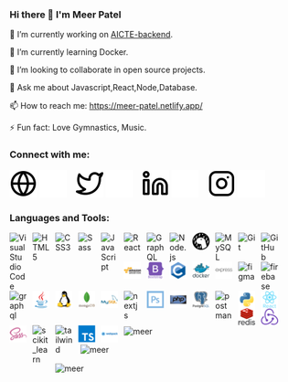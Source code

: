 ### Hi there 👋 I'm Meer Patel

🔭 I’m currently working on
[AICTE-backend](https://github.com/meer1616/AICTE-backend).

🌱 I’m currently learning Docker.

👯 I’m looking to collaborate in open source projects.

💬 Ask me about Javascript,React,Node,Database.

📫 How to reach me: https://meer-patel.netlify.app/

⚡ Fun fact: Love Gymnastics, Music.

### Connect with me:

[![website](./img/globe-light.svg)](https://meer-patel.netlify.app#gh-light-mode-only)
[![website](./img/globe-dark.svg)](https://meer-patel.netlify.app#gh-dark-mode-only)
&nbsp;&nbsp;
[![website](./img/twitter-light.svg)](https://twitter.com/patel_meer#gh-light-mode-only)
[![website](./img/twitter-dark.svg)](https://twitter.com/patel_meer#gh-dark-mode-only)
&nbsp;&nbsp;
[![website](./img/linkedin-light.svg)](https://www.linkedin.com/in/meer-patel#gh-light-mode-only)
[![website](./img/linkedin-dark.svg)](https://www.linkedin.com/in/meer-patel#gh-dark-mode-only)
&nbsp;&nbsp;
[![website](./img/instagram-light.svg)](https://www.instagram.com/meer__patel#gh-light-mode-only)
[![website](./img/instagram-dark.svg)](https://www.instagram.com/meer__patel#gh-dark-mode-only)

### Languages and Tools:

<img align="left" alt="Visual Studio Code" width="30px"
    src="https://cdn.jsdelivr.net/gh/devicons/devicon/icons/vscode/vscode-original.svg"
    style="padding-right:10px;" />
<img align="left" alt="HTML5" width="30px"
    src="https://cdn.jsdelivr.net/gh/devicons/devicon/icons/html5/html5-original.svg"
    style="padding-right:10px;" />
<img align="left" alt="CSS3" width="30px"
    src="https://cdn.jsdelivr.net/gh/devicons/devicon/icons/css3/css3-original.svg"
    style="padding-right:10px;" />
<img align="left" alt="Sass" width="30px"
    src="https://cdn.jsdelivr.net/gh/devicons/devicon/icons/sass/sass-original.svg"
    style="padding-right:10px;" />
<img align="left" alt="JavaScript" width="30px"
    src="https://cdn.jsdelivr.net/gh/devicons/devicon/icons/javascript/javascript-original.svg"
    style="padding-right:10px;" />
<img align="left" alt="React" width="30px"
    src="https://cdn.jsdelivr.net/gh/devicons/devicon/icons/react/react-original.svg"
    style="padding-right:10px;" />
<img align="left" alt="GraphQL" width="30px"
    src="https://cdn.jsdelivr.net/gh/devicons/devicon/icons/graphql/graphql-plain.svg"
    style="padding-right:10px;" />
<img align="left" alt="Node.js" width="30px"
    src="https://cdn.jsdelivr.net/gh/devicons/devicon/icons/nodejs/nodejs-original.svg"
    style="padding-right:10px;" />
<img align="left" alt="Deno" width="30px"
    src="./img/deno-light.svg"
    style="padding-right:10px;" />

<img align="left" alt="MySQL" width="30px"
    src="https://cdn.jsdelivr.net/gh/devicons/devicon/icons/mysql/mysql-original.svg"
    style="padding-right:10px;" />
<img align="left" alt="Git" width="30px"
    src="https://cdn.jsdelivr.net/gh/devicons/devicon/icons/git/git-original.svg"
    style="padding-right:10px;" />
<img align="left" alt="GitHub" width="30px"
    src="https://user-images.githubusercontent.com/3369400/139447912-e0f43f33-6d9f-45f8-be46-2df5bbc91289.png"
    style="padding-right:10px;" />

<img align="left"
    src="https://raw.githubusercontent.com/devicons/devicon/master/icons/amazonwebservices/amazonwebservices-original-wordmark.svg"
    alt="aws" width="30px" style="padding-right:10px;" />

<img align="left"
    src="https://raw.githubusercontent.com/devicons/devicon/master/icons/bootstrap/bootstrap-plain-wordmark.svg"
    alt="bootstrap" width="30px"
    style="padding-right:10px;" />

<img align="left"
    src="https://raw.githubusercontent.com/devicons/devicon/master/icons/c/c-original.svg"
    alt="c" width="30px" style="padding-right:10px;" />

<img align="left"
    src="https://raw.githubusercontent.com/devicons/devicon/master/icons/docker/docker-original-wordmark.svg"
    alt="docker" width="30px" style="padding-right:10px;" />
<img align="left"
    src="https://raw.githubusercontent.com/devicons/devicon/master/icons/express/express-original-wordmark.svg"
    alt="express" width="30px"
    style="padding-right:10px;" />
<img align="left"
    src="https://www.vectorlogo.zone/logos/figma/figma-icon.svg"
    alt="figma" width="30px" style="padding-right:10px;" />
<img align="left"
    src="https://www.vectorlogo.zone/logos/firebase/firebase-icon.svg"
    alt="firebase" width="30px"
    style="padding-right:10px;" />
<img align="left"
    src="https://www.vectorlogo.zone/logos/graphql/graphql-icon.svg"
    alt="graphql" width="30px"
    style="padding-right:10px;" />

<img align="left"
    src="https://raw.githubusercontent.com/devicons/devicon/master/icons/java/java-original.svg"
    alt="java" width="30px" style="padding-right:10px;" />
<img align="left"
    src="https://raw.githubusercontent.com/devicons/devicon/master/icons/linux/linux-original.svg"
    alt="linux" width="30px" style="padding-right:10px;" />
<img align="left"
    src="https://raw.githubusercontent.com/devicons/devicon/master/icons/mongodb/mongodb-original-wordmark.svg"
    alt="mongodb" width="30px"
    style="padding-right:10px;" />
<img align="left"
    src="https://raw.githubusercontent.com/devicons/devicon/master/icons/mysql/mysql-original-wordmark.svg"
    alt="mysql" width="30px" style="padding-right:10px;" />
<img align="left"
    src="https://cdn.worldvectorlogo.com/logos/nextjs-3.svg"
    alt="nextjs" width="30px" style="padding-right:10px;" />

<img align="left"
    src="https://raw.githubusercontent.com/devicons/devicon/master/icons/photoshop/photoshop-line.svg"
    alt="photoshop" width="30px"
    style="padding-right:10px;" />
<img align="left"
    src="https://raw.githubusercontent.com/devicons/devicon/master/icons/php/php-original.svg"
    alt="php" width="30px" style="padding-right:10px;" />
<img align="left"
    src="https://raw.githubusercontent.com/devicons/devicon/master/icons/postgresql/postgresql-original-wordmark.svg"
    alt="postgresql" width="30px"
    style="padding-right:10px;" />
<img align="left"
    src="https://www.vectorlogo.zone/logos/getpostman/getpostman-icon.svg"
    alt="postman" width="30px"
    style="padding-right:10px;" />
<img align="left"
    src="https://raw.githubusercontent.com/devicons/devicon/master/icons/python/python-original.svg"
    alt="python" width="30px" style="padding-right:10px;" />
<img align="left"
    src="https://raw.githubusercontent.com/devicons/devicon/master/icons/react/react-original-wordmark.svg"
    alt="react" width="30px" style="padding-right:10px;" />
<img align="left"
    src="https://raw.githubusercontent.com/devicons/devicon/master/icons/redis/redis-original-wordmark.svg"
    alt="redis" width="30px" style="padding-right:10px;" />
<img align="left"
    src="https://raw.githubusercontent.com/devicons/devicon/master/icons/redux/redux-original.svg"
    alt="redux" width="30px" style="padding-right:10px;" />
<img align="left"
    src="https://raw.githubusercontent.com/devicons/devicon/master/icons/sass/sass-original.svg"
    alt="sass" width="30px" style="padding-right:10px;" />
<img align="left"
    src="https://upload.wikimedia.org/wikipedia/commons/0/05/Scikit_learn_logo_small.svg"
    alt="scikit_learn" width="30px"
    style="padding-right:10px;" />
<img align="left"
    src="https://www.vectorlogo.zone/logos/tailwindcss/tailwindcss-icon.svg"
    alt="tailwind" width="30px"
    style="padding-right:10px;" />
<img align="left"
    src="https://raw.githubusercontent.com/devicons/devicon/master/icons/typescript/typescript-original.svg"
    alt="typescript" width="30px"
    style="padding-right:10px;" />
<img align="left"
    src="https://raw.githubusercontent.com/devicons/devicon/d00d0969292a6569d45b06d3f350f463a0107b0d/icons/webpack/webpack-original-wordmark.svg"
    alt="webpack" width="30px"
    style="padding-right:10px;" />

<br />
<br />
<br />

<p><img align="center"
        src="https://github-readme-stats.vercel.app/api/top-langs?username=meer1616&show_icons=true&locale=en&layout=compact"
        alt="meer" /></p>

<p>&nbsp;<img align="center"
        src="https://github-readme-stats.vercel.app/api?username=meer1616&show_icons=true&locale=en"
        alt="meer" /></p>

<p><img align="center"
        src="https://github-readme-streak-stats.herokuapp.com/?user=meer1616&"
        alt="meer" /></p>
<!-- **meer1616/meer1616** is a ✨ _special_ ✨ repository because its `README.md` (this file) appears on your GitHub profile.

Here are some ideas to get you started:

- 🔭 I’m currently working on
- 🌱 I’m currently learning ...
- 👯 I’m looking to collaborate on ...
- 🤔 I’m looking for help with ...
- 💬 Ask me about ...
- 📫 How to reach me: ...
- 😄 Pronouns: ...
- ⚡ Fun fact: ... -->